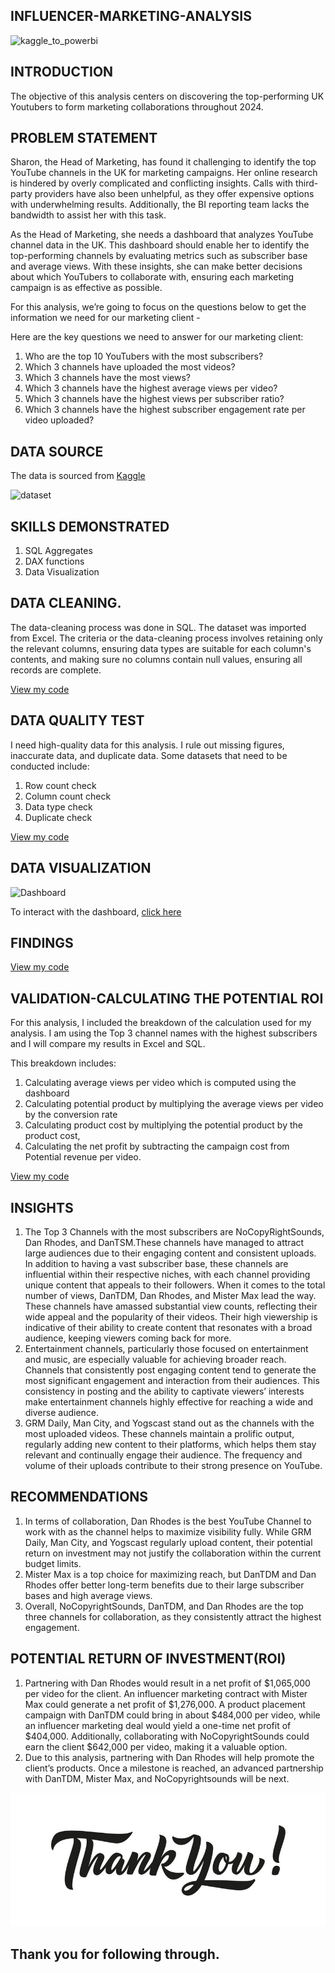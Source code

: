 ## INFLUENCER-MARKETING-ANALYSIS

![kaggle_to_powerbi](https://github.com/Temperance-Godwin/INFLUENCER-MARKETING-ANALYSIS/blob/main/kaggle_to_powerbi.gif)
## INTRODUCTION

The objective of this analysis centers on discovering the top-performing UK Youtubers to form marketing collaborations throughout 2024.

## PROBLEM STATEMENT

Sharon, the Head of Marketing, has found it challenging to identify the top YouTube channels in the UK for marketing campaigns. Her online research is hindered by overly complicated and conflicting insights. Calls with third-party providers have also been unhelpful, as they offer expensive options with underwhelming results. Additionally, the BI reporting team lacks the bandwidth to assist her with this task.

As the Head of Marketing, she needs a dashboard that analyzes YouTube channel data in the UK. This dashboard should enable her to identify the top-performing channels by evaluating metrics such as subscriber base and average views. With these insights, she can make better decisions about which YouTubers to collaborate with, ensuring each marketing campaign is as effective as possible.

For this analysis, we’re going to focus on the questions below to get the information we need for our marketing client -

Here are the key questions we need to answer for our marketing client:

1. Who are the top 10 YouTubers with the most subscribers?
2. Which 3 channels have uploaded the most videos?
3. Which 3 channels have the most views?
4. Which 3 channels have the highest average views per video?
5. Which 3 channels have the highest views per subscriber ratio?
6. Which 3 channels have the highest subscriber engagement rate per video uploaded?

## DATA SOURCE
The data is sourced from [Kaggle](https://www.kaggle.com/datasets/bhavyadhingra00020/top-100-social-media-influencers-2024-countrywise?resource=download)

![dataset](https://github.com/Temperance-Godwin/INFLUENCER-MARKETING-ANALYSIS/blob/main/dataset.png)

## SKILLS DEMONSTRATED

1. SQL Aggregates
2. DAX functions
3. Data Visualization

## DATA CLEANING.
The data-cleaning process was done in SQL. The dataset was imported from Excel. The criteria or the data-cleaning process involves retaining only the relevant columns, ensuring data types are suitable for each column's contents, and making sure no columns contain null values, ensuring all records are complete.

[View my code](Data_Cleaning.sql)

## DATA QUALITY TEST
I need high-quality data for this analysis. I rule out missing figures, inaccurate data, and duplicate data.
Some datasets that need to be conducted include:
1. Row count check
2. Column count check
3. Data type check
4. Duplicate check

[View my code](Data_Quality.sql)

## DATA VISUALIZATION
![Dashboard](https://github.com/Temperance-Godwin/INFLUENCER-MARKETING-ANALYSIS/blob/main/Dashboard.png)

To interact with the dashboard, [click here](https://app.powerbi.com/view?r=eyJrIjoiMGZkOWFjNGQtZGM3Zi00ZjFhLThiM2MtZThhN2Q2OTA0YWQ0IiwidCI6Ijg0ZGZiOGY5LWYzMTItNDk1NC05ZTk5LWYzZjcxMTgzZDZmMSJ9)

## FINDINGS

[View my code](Findings.sql)

## VALIDATION-CALCULATING THE POTENTIAL ROI
For this analysis, I included the breakdown of the calculation used for my analysis. I am using the Top 3 channel names with the highest subscribers and I will compare my results in Excel and SQL.

This breakdown includes:
1. Calculating average views per video which is computed using the dashboard
2. Calculating potential product by multiplying the average views per video by the conversion rate
3. Calculating product cost by multiplying the potential product by the product cost,
4. Calculating the net profit by subtracting the campaign cost from Potential revenue per video.

[View my code](Validation.sql)

## INSIGHTS

1. The Top 3 Channels with the most subscribers are NoCopyRightSounds, Dan Rhodes, and DanTSM.These channels have managed to attract large audiences due to their engaging content and consistent uploads. In addition to having a vast subscriber base, these channels are influential within their respective niches, with each channel providing unique content that appeals to their followers. When it comes to the total number of views, DanTDM, Dan Rhodes, and Mister Max lead the way. These channels have amassed substantial view counts, reflecting their wide appeal and the popularity of their videos. Their high viewership is indicative of their ability to create content that resonates with a broad audience, keeping viewers coming back for more.
2. Entertainment channels, particularly those focused on entertainment and music, are especially valuable for achieving broader reach. Channels that consistently post engaging content tend to generate the most significant engagement and interaction from their audiences. This consistency in posting and the ability to captivate viewers’ interests make entertainment channels highly effective for reaching a wide and diverse audience.
3. GRM Daily, Man City, and Yogscast stand out as the channels with the most uploaded videos. These channels maintain a prolific output, regularly adding new content to their platforms, which helps them stay relevant and continually engage their audience. The frequency and volume of their uploads contribute to their strong presence on YouTube.

## RECOMMENDATIONS

1. In terms of collaboration, Dan Rhodes is the best YouTube Channel to work with as the channel helps to maximize visibility fully. While GRM Daily, Man City, and Yogscast regularly upload content, their potential return on investment may not justify the collaboration within the current budget limits.
2. Mister Max is a top choice for maximizing reach, but DanTDM and Dan Rhodes offer better long-term benefits due to their large subscriber bases and high average views.
3. Overall, NoCopyrightSounds, DanTDM, and Dan Rhodes are the top three channels for collaboration, as they consistently attract the highest engagement.

## POTENTIAL RETURN OF INVESTMENT(ROI)
1. Partnering with Dan Rhodes would result in a net profit of $1,065,000 per video for the client. An influencer marketing contract with Mister Max could generate a net profit of $1,276,000. A product placement campaign with DanTDM could bring in about $484,000 per video, while an influencer marketing deal would yield a one-time net profit of $404,000. Additionally, collaborating with NoCopyrightSounds could earn the client $642,000 per video, making it a valuable option.
2. Due to this analysis, partnering with Dan Rhodes will help promote the client’s products. Once a milestone is reached, an advanced partnership with DanTDM, Mister Max, and NoCopyrightsounds will be next.

![](ThankYou.jpg)

## Thank you for following through.
